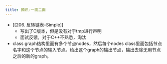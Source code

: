 ```yaml
---
title: 腾讯-一面二面
---
```

- [[206. 反转链表-Simple]]
	- 写出了C版本，但是没有对于tmp进行声明
	- 面试反馈，对于C++不熟悉，淘汰
- class graph结构里面有多个节点nodes，然后每个nodes class里面包括节点名字和这个节点的输入节点。给出这个graph的输出节点，输出去除无用节点之后的新的graph。